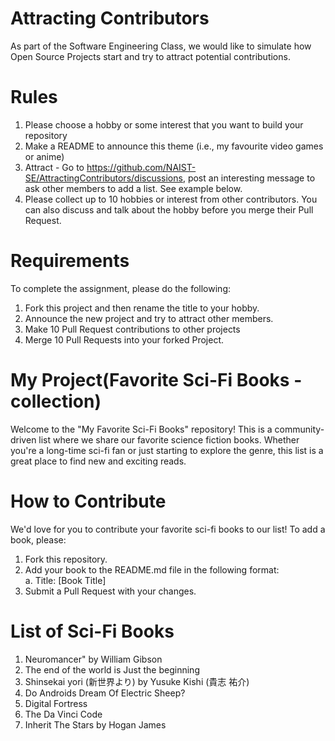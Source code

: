 # Attracting Contributors
As part of the Software Engineering Class, we would like to simulate how Open Source Projects start and try to attract potential contributions.

# Rules

1. Please choose a hobby or some interest that you want to build your repository
2. Make a README to announce this theme (i.e., my favourite video games or anime)
3. Attract - Go to https://github.com/NAIST-SE/AttractingContributors/discussions, post an interesting message to ask other members to add a list. See example below.
4. Please collect up to 10 hobbies or interest from other contributors. You can also discuss and talk about the hobby before you merge their Pull Request.

# Requirements
To complete the assignment, please do the following:
1. Fork this project and then rename the title to your hobby. 
2. Announce the new project and try to attract other members.
3. Make 10 Pull Request contributions to other projects
4. Merge 10 Pull Requests into your forked Project.
   
# My Project(Favorite Sci-Fi Books - collection)
Welcome to the "My Favorite Sci-Fi Books" repository! This is a community-driven list where we share our favorite science fiction books. Whether you're a long-time sci-fi fan or just starting to explore the genre, this list is a great place to find new and exciting reads.

# How to Contribute
We'd love for you to contribute your favorite sci-fi books to our list! To add a book, please:
1. Fork this repository.
2. Add your book to the README.md file in the following format:<br/>
  a. Title: [Book Title]<br/>
3. Submit a Pull Request with your changes.

# List of Sci-Fi Books
1. Neuromancer" by William Gibson
2. The end of the world is Just the beginning 
3. Shinsekai yori (新世界より) by Yusuke Kishi (貴志 祐介)
4. Do Androids Dream Of Electric Sheep?
5. Digital Fortress </br>
6. The Da Vinci Code </br>
7. Inherit The Stars by Hogan James 
